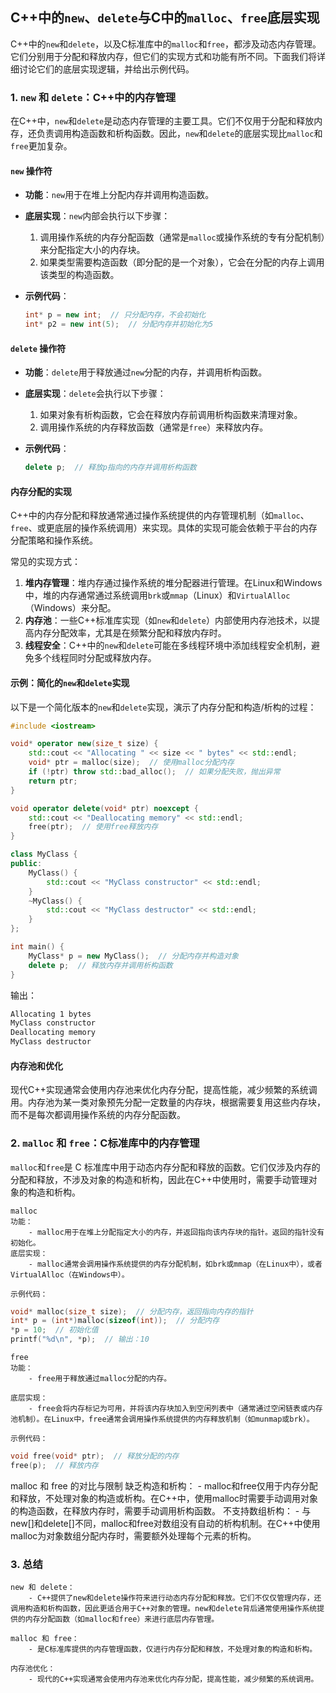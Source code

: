 ## C++中的`new`、`delete`与C中的`malloc`、`free`底层实现

C++中的`new`和`delete`，以及C标准库中的`malloc`和`free`，都涉及动态内存管理。它们分别用于分配和释放内存，但它们的实现方式和功能有所不同。下面我们将详细讨论它们的底层实现逻辑，并给出示例代码。

### 1. `new` 和 `delete`：C++中的内存管理

在C++中，`new`和`delete`是动态内存管理的主要工具。它们不仅用于分配和释放内存，还负责调用构造函数和析构函数。因此，`new`和`delete`的底层实现比`malloc`和`free`更加复杂。

#### `new` 操作符

- **功能**：`new`用于在堆上分配内存并调用构造函数。
- **底层实现**：`new`内部会执行以下步骤：
  1. 调用操作系统的内存分配函数（通常是`malloc`或操作系统的专有分配机制）来分配指定大小的内存块。
  2. 如果类型需要构造函数（即分配的是一个对象），它会在分配的内存上调用该类型的构造函数。

- **示例代码**：
    ```cpp {numberLines=true}
    int* p = new int;  // 只分配内存，不会初始化
    int* p2 = new int(5);  // 分配内存并初始化为5
    ```

#### `delete` 操作符

- **功能**：`delete`用于释放通过`new`分配的内存，并调用析构函数。
- **底层实现**：`delete`会执行以下步骤：
  1. 如果对象有析构函数，它会在释放内存前调用析构函数来清理对象。
  2. 调用操作系统的内存释放函数（通常是`free`）来释放内存。

- **示例代码**：
    ```cpp {numberLines=true}
    delete p;  // 释放p指向的内存并调用析构函数
    ```

#### 内存分配的实现

C++中的内存分配和释放通常通过操作系统提供的内存管理机制（如`malloc`、`free`、或更底层的操作系统调用）来实现。具体的实现可能会依赖于平台的内存分配策略和操作系统。

常见的实现方式：
1. **堆内存管理**：堆内存通过操作系统的堆分配器进行管理。在Linux和Windows中，堆的内存通常通过系统调用`brk`或`mmap`（Linux）和`VirtualAlloc`（Windows）来分配。
2. **内存池**：一些C++标准库实现（如`new`和`delete`）内部使用内存池技术，以提高内存分配效率，尤其是在频繁分配和释放内存时。
3. **线程安全**：C++中的`new`和`delete`可能在多线程环境中添加线程安全机制，避免多个线程同时分配或释放内存。

#### 示例：简化的`new`和`delete`实现

以下是一个简化版本的`new`和`delete`实现，演示了内存分配和构造/析构的过程：

```cpp {numberLines=true}
#include <iostream>

void* operator new(size_t size) {
    std::cout << "Allocating " << size << " bytes" << std::endl;
    void* ptr = malloc(size);  // 使用malloc分配内存
    if (!ptr) throw std::bad_alloc();  // 如果分配失败，抛出异常
    return ptr;
}

void operator delete(void* ptr) noexcept {
    std::cout << "Deallocating memory" << std::endl;
    free(ptr);  // 使用free释放内存
}

class MyClass {
public:
    MyClass() {
        std::cout << "MyClass constructor" << std::endl;
    }
    ~MyClass() {
        std::cout << "MyClass destructor" << std::endl;
    }
};

int main() {
    MyClass* p = new MyClass();  // 分配内存并构造对象
    delete p;  // 释放内存并调用析构函数
}
```

输出：

```bash
Allocating 1 bytes
MyClass constructor
Deallocating memory
MyClass destructor
```

#### 内存池和优化
现代C++实现通常会使用内存池来优化内存分配，提高性能，减少频繁的系统调用。内存池为某一类对象预先分配一定数量的内存块，根据需要复用这些内存块，而不是每次都调用操作系统的内存分配函数。

### 2. `malloc` 和 `free`：C标准库中的内存管理

`malloc`和`free`是 C 标准库中用于动态内存分配和释放的函数。它们仅涉及内存的分配和释放，不涉及对象的构造和析构，因此在C++中使用时，需要手动管理对象的构造和析构。

    malloc
    功能：
        - malloc用于在堆上分配指定大小的内存，并返回指向该内存块的指针。返回的指针没有初始化。
    底层实现：
        - malloc通常会调用操作系统提供的内存分配机制，如brk或mmap（在Linux中），或者VirtualAlloc（在Windows中）。

    示例代码：

```cpp {numberLines=true}
void* malloc(size_t size);  // 分配内存，返回指向内存的指针
int* p = (int*)malloc(sizeof(int));  // 分配内存
*p = 10;  // 初始化值
printf("%d\n", *p);  // 输出：10
```

    free
    功能：
        - free用于释放通过malloc分配的内存。

    底层实现：
        - free会将内存标记为可用，并将该内存块加入到空闲列表中（通常通过空闲链表或内存池机制）。在Linux中，free通常会调用操作系统提供的内存释放机制（如munmap或brk）。

    示例代码：
```cpp {numberLines=true}
void free(void* ptr);  // 释放分配的内存
free(p);  // 释放内存
```

malloc 和 free 的对比与限制
    缺乏构造和析构：
        - malloc和free仅用于内存分配和释放，不处理对象的构造或析构。在C++中，使用malloc时需要手动调用对象的构造函数，在释放内存时，需要手动调用析构函数。
    不支持数组析构：
        - 与new[]和delete[]不同，malloc和free对数组没有自动的析构机制。在C++中使用malloc为对象数组分配内存时，需要额外处理每个元素的析构。

### 3. 总结
    new 和 delete：
        - C++提供了new和delete操作符来进行动态内存分配和释放。它们不仅仅管理内存，还调用构造和析构函数，因此更适合用于C++对象的管理。new和delete背后通常使用操作系统提供的内存分配函数（如malloc和free）来进行底层内存管理。

    malloc 和 free：
        - 是C标准库提供的内存管理函数，仅进行内存分配和释放，不处理对象的构造和析构。

    内存池优化：
        - 现代的C++实现通常会使用内存池来优化内存分配，提高性能，减少频繁的系统调用。
